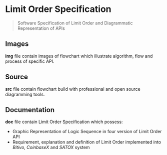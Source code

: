 # Limit Order Specification
> Software Specification of Limit Order and Diagrammatic Representation of APIs

## Images
**img** file contain images of flowchart which illustrate algorithm, flow and process of specific API.

## Source
**src** file contain flowchart build with professional and open source diagramming tools.

## Documentation
**doc** file contain Limit Order Specification which possess:
- Graphic Representation of Logic Sequence in four version of Limit Order API 
- Requirement, explanation and definition of Limit Order implemented into *Bitivo*, *CoinbaseX* and *SATOX* system
